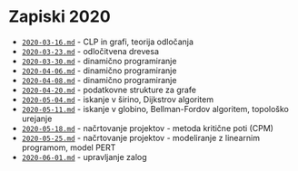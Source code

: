 # Zapiski 2020

* [`2020-03-16.md`](2020-03-16.md) - CLP in grafi, teorija odločanja
* [`2020-03-23.md`](2020-03-23.md) - odločitvena drevesa
* [`2020-03-30.md`](2020-03-30.md) - dinamično programiranje
* [`2020-04-06.md`](2020-04-06.md) - dinamično programiranje
* [`2020-04-08.md`](2020-04-08.md) - dinamično programiranje
* [`2020-04-20.md`](2020-04-20.md) - podatkovne strukture za grafe
* [`2020-05-04.md`](2020-05-04.md) - iskanje v širino, Dijkstrov algoritem
* [`2020-05-11.md`](2020-05-11.md) - iskanje v globino, Bellman-Fordov algoritem, topološko urejanje
* [`2020-05-18.md`](2020-05-18.md) - načrtovanje projektov - metoda kritične poti (CPM)
* [`2020-05-25.md`](2020-05-25.md) - načrtovanje projektov - modeliranje z linearnim programom, model PERT
* [`2020-06-01.md`](2020-06-01.md) - upravljanje zalog
